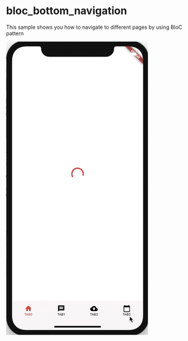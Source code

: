 # bloc_bottom_navigation

This sample shows you how to navigate to different pages by using BloC pattern

![](gif.gif)
